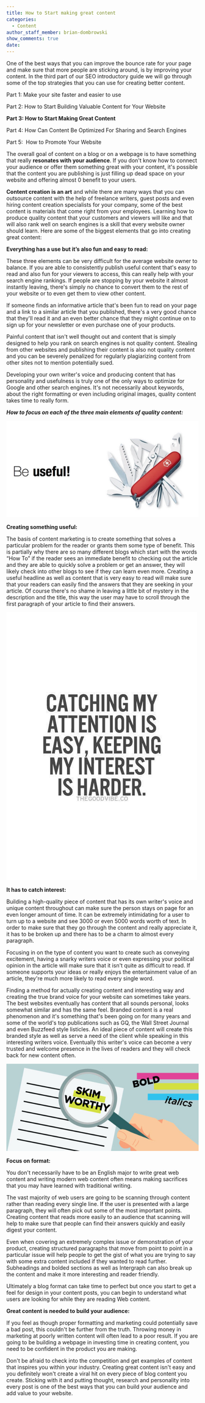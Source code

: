 ```yaml
---
title: How to Start making great content
categories:
  - Content
author_staff_member: brian-dombrowski
show_comments: true
date:
---
```



One of the best ways that you can improve the bounce rate for your page and make sure that more people are sticking around, is by improving your content. In the third part of our SEO introductory guide we will go through some of the top strategies that you can use for creating better content.

Part 1: Make your site faster and easier to use

Part 2: How to Start Building Valuable Content for Your Website

**Part 3: How to Start Making Great Content**

Part 4: How Can Content Be Optimized For Sharing and Search Engines

Part 5: &nbsp;How to Promote Your Website

The overall goal of content on a blog or on a webpage is to have something that really **resonates with your audience**. If you don't know how to connect your audience or offer them something great with your content, it's possible that the content you are publishing is just filling up dead space on your website and offering almost 0 benefit to your users.

**Content creation is an art** and while there are many ways that you can outsource content with the help of freelance writers, guest posts and even hiring content creation specialists for your company, some of the best content is materials that come right from your employees. Learning how to produce quality content that your customers and viewers will like and that will also rank well on search engines is a skill that every website owner should learn. Here are some of the biggest elements that go into creating great content:

**Everything has a use but it’s also fun and easy to read:**

These three elements can be very difficult for the average website owner to balance. If you are able to consistently publish useful content that's easy to read and also fun for your viewers to access, this can really help with your search engine rankings. If people are stopping by your website it almost instantly leaving, there's simply no chance to convert them to the rest of your website or to even get them to view other content.

If someone finds an informative article that's been fun to read on your page and a link to a similar article that you published, there's a very good chance that they'll read it and an even better chance that they might continue on to sign up for your newsletter or even purchase one of your products.

Painful content that isn't well thought out and content that is simply designed to help you rank on search engines is not quality content. Stealing from other websites and publishing their content is also not quality content and you can be severely penalized for regularly plagiarizing content from other sites not to mention potentially sued.

Developing your own writer's voice and producing content that has personality and usefulness is truly one of the only ways to optimize for Google and other search engines. It's not necessarily about keywords, about the right formatting or even including original images, quality content takes time to really form.

***How to focus on each of the three main elements of quality content:***

![](/uploads/versions/be-useful---x----1024-512x---.jpg)

**Creating something useful:**

The basis of content marketing is to create something that solves a particular problem for the reader or grants them some type of benefit. This is partially why there are so many different blogs which start with the words “How To” if the reader sees an immediate benefit to checking out the article and they are able to quickly solve a problem or get an answer, they will likely check into other blogs to see if they can learn even more. Creating a useful headline as well as content that is very easy to read will make sure that your readers can easily find the answers that they are seeking in your article. Of course there's no shame in leaving a little bit of mystery in the description and the title, this way the user may have to scroll through the first paragraph of your article to find their answers.

![](/uploads/versions/1b3f1044d84a0b4be7022ea69030316f---x----500-700x---.jpg)

**It has to catch interest:**

Building a high-quality piece of content that has its own writer's voice and unique content throughout can make sure the person stays on page for an even longer amount of time. It can be extremely intimidating for a user to turn up to a website and see 3000 or even 5000 words worth of text. In order to make sure that they go through the content and really appreciate it, it has to be broken up and there has to be a charm to almost every paragraph.

Focusing in on the type of content you want to create such as conveying excitement, having a snarky writers voice or even expressing your political opinion in the article will make sure that it isn't quite as difficult to read. If someone supports your ideas or really enjoys the entertainment value of an article, they're much more likely to read every single word.

Finding a method for actually creating content and interesting way and creating the true brand voice for your website can sometimes take years. The best websites eventually has content that all sounds personal, looks somewhat similar and has the same feel. Branded content is a real phenomenon and it's something that's been going on for many years and some of the world's top publications such as GQ, the Wall Street Journal and even Buzzfeed style listicles. An ideal piece of content will create this branded style as well as serve a need of the client while speaking in this interesting writers voice. Eventually this writer's voice can become a very trusted and welcome presence in the lives of readers and they will check back for new content often.

![](/uploads/versions/blog008-1-624x282---x----624-282x---.jpg)

**Focus on format:**

You don't necessarily have to be an English major to write great web content and writing modern web content often means making sacrifices that you may have learned with traditional writing.

The vast majority of web users are going to be scanning through content rather than reading every single line. If the user is presented with a large paragraph, they will often pick out some of the most important points. Creating content that reads more easily to an audience that scanning will help to make sure that people can find their answers quickly and easily digest your content.

Even when covering an extremely complex issue or demonstration of your product, creating structured paragraphs that move from point to point in a particular issue will help people to get the gist of what you are trying to say with some extra content included if they wanted to read further. Subheadings and bolded sections as well as Intergraph can also break up the content and make it more interesting and reader friendly.

Ultimately a blog format can take time to perfect but once you start to get a feel for design in your content posts, you can begin to understand what users are looking for while they are reading Web content.

**Great content is needed to build your audience:**

If you feel as though proper formatting and marketing could potentially save a bad post, this couldn't be further from the truth. Throwing money in marketing at poorly written content will often lead to a poor result. If you are going to be building a webpage in investing time in creating content, you need to be confident in the product you are making.

Don't be afraid to check into the competition and get examples of content that inspires you within your industry. Creating great content isn't easy and you definitely won't create a viral hit on every piece of blog content you create. Sticking with it and putting thought, research and personality into every post is one of the best ways that you can build your audience and add value to your website.